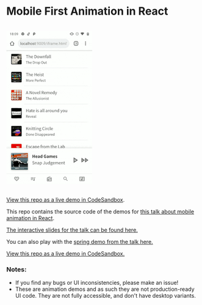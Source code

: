 # Mobile First Animation in React

<a href="https://codesandbox.io/s/github/aholachek/mobile-first-animation">
<img src="./demos/music-drawer.gif" alt="an animated drawer inspired by the Apple Music app" style="display:inline-block;margin:1rem 0;">
</a>

[View this repo as a live demo in CodeSandbox](https://codesandbox.io/s/github/aholachek/mobile-first-animation).

This repo contains the source code of the demos for [this talk about mobile animation in React](https://www.youtube.com/watch?v=JDDxR1a15Yo&feature=youtu.be&t=10664).

[The interactive slides for the talk can be found here.](http://mobile-first-animation.netlify.com)

You can also play with the [spring demo from the talk here.](https://spring-playground.netlify.com/)

[View this repo as a live demo in CodeSandbox.](https://codesandbox.io/s/github/aholachek/mobile-first-animation)

### Notes:

- If you find any bugs or UI inconsistencies, please make an issue!
- These are animation demos and as such they are not production-ready UI code. They are not fully accessible, and don't have desktop variants.
